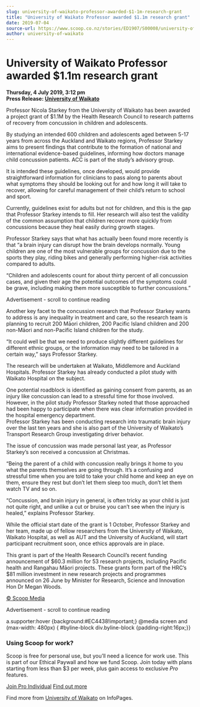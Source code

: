 ```yaml
---
slug: university-of-waikato-professor-awarded-$1-1m-research-grant
title: "University of Waikato Professor awarded $1.1m research grant"
date: 2019-07-04
source-url: https://www.scoop.co.nz/stories/ED1907/S00008/university-of-waikato-professor-awarded-11m-research-grant.htm
author: university-of-waikato
---
```

University of Waikato Professor awarded $1.1m research grant
============================================================

**Thursday, 4 July 2019, 3:12 pm**  
**Press Release: [University of Waikato](https://info.scoop.co.nz/University_of_Waikato)**

  
Professor Nicola Starkey from the University of Waikato has been awarded a project grant of $1.1M by the Health Research Council to research patterns of recovery from concussion in children and adolescents.

By studying an intended 600 children and adolescents aged between 5-17 years from across the Auckland and Waikato regions, Professor Starkey aims to present findings that contribute to the formation of national and international evidence-based guidelines, informing how doctors manage child concussion patients. ACC is part of the study’s advisory group.

It is intended these guidelines, once developed, would provide straightforward information for clinicians to pass along to parents about what symptoms they should be looking out for and how long it will take to recover, allowing for careful management of their child’s return to school and sport.

Currently, guidelines exist for adults but not for children, and this is the gap that Professor Starkey intends to fill. Her research will also test the validity of the common assumption that children recover more quickly from concussions because they heal easily during growth stages.

Professor Starkey says that what has actually been found more recently is that “a brain injury can disrupt how the brain develops normally. Young children are one of the most vulnerable groups for concussion due to the sports they play, riding bikes and generally performing higher-risk activities compared to adults.

“Children and adolescents count for about thirty percent of all concussion cases, and given their age the potential outcomes of the symptoms could be grave, including making them more susceptible to further concussions.”

Advertisement - scroll to continue reading





Another key facet to the concussion research that Professor Starkey wants to address is any inequality in treatment and care, so the research team is planning to recruit 200 Māori children, 200 Pacific Island children and 200 non-Māori and non-Pacific Island children for the study.

“It could well be that we need to produce slightly different guidelines for different ethnic groups, or the information may need to be tailored in a certain way,” says Professor Starkey.

The research will be undertaken at Waikato, Middlemore and Auckland Hospitals. Professor Starkey has already conducted a pilot study with Waikato Hospital on the subject.

One potential roadblock is identified as gaining consent from parents, as an injury like concussion can lead to a stressful time for those involved. However, in the pilot study Professor Starkey noted that those approached had been happy to participate when there was clear information provided in the hospital emergency department.  
Professor Starkey has been conducting research into traumatic brain injury over the last ten years and she is also part of the University of Waikato’s Transport Research Group investigating driver behavior.

The issue of concussion was made personal last year, as Professor Starkey’s son received a concussion at Christmas.

“Being the parent of a child with concussion really brings it home to you what the parents themselves are going through. It’s a confusing and stressful time when you are told to take your child home and keep an eye on them, ensure they rest but don’t let them sleep too much, don’t let them watch TV and so on.

“Concussion, and brain injury in general, is often tricky as your child is just not quite right, and unlike a cut or bruise you can’t see when the injury is healed,” explains Professor Starkey.

While the official start date of the grant is 1 October, Professor Starkey and her team, made up of fellow researchers from the University of Waikato, Waikato Hospital, as well as AUT and the University of Auckland, will start participant recruitment soon, once ethics approvals are in place.

This grant is part of the Health Research Council’s recent funding announcement of $60.3 million for 53 research projects, including Pacific health and Rangahau Māori projects. These grants form part of the HRC’s $81 million investment in new research projects and programmes announced on 26 June by Minister for Research, Science and Innovation Hon Dr Megan Woods.  

[© Scoop Media](http://www.scoop.co.nz/about/terms.html)  

Advertisement - scroll to continue reading



a.supporter:hover {background:#EC4438!important;} @media screen and (max-width: 480px) { #byline-block div.byline-block {padding-right:16px;}}

### Using Scoop for work?

Scoop is free for personal use, but you’ll need a licence for work use. This is part of our Ethical Paywall and how we fund Scoop. Join today with plans starting from less than $3 per week, plus gain access to exclusive _Pro_ features.  
  
[Join Pro Individual](https://pro.scoop.co.nz/Individual/?from=ProIn24) [Find out more](https://pro.scoop.co.nz/using-scoop-for-work/?from=ProIn24)

Find more from [University of Waikato](https://info.scoop.co.nz/University_of_Waikato) on InfoPages.